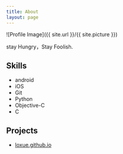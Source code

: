 ```yaml
---
title: About
layout: page
---
```

![Profile Image]({{ site.url }}/{{ site.picture }})

<p>stay Hungry，Stay Foolish.</p>

<h2>Skills</h2>

<ul class="skill-list">
	<li>android</li>
	<li>iOS</li>
	<li>Git</li>
	<li>Python</li>
	<li>Objective-C</li>
	<li>C</li>
</ul>

<h2>Projects</h2>

<ul>
	<li><a href="https://github.com/">loxue.github.io</a></li>
</ul>
